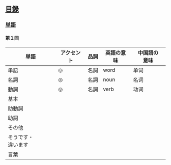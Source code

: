 ## [<ruby><span>目錄</span><rt data-rt="もくろく"></rt></ruby>](../README.md)

### [単語](./単語.md)

#### 第１回

| <ruby><span>単語</span><rt data-rt="たんご"></rt></ruby>     | <ruby><span>アクセント</span><rt data-rt="あくせんと"></rt></ruby> | <ruby><span>品詞</span><rt data-rt="ひんし"></rt></ruby> | <ruby><span>英語</span><rt data-rt="えいご"></rt></ruby>の意味 | <ruby><span>中国語</span><rt data-rt="ちゅうごくご"></rt></ruby>の<ruby><span>意味</span><rt data-rt="いみ"></rt></ruby> |
| ------------------------------------------------------------ | ------------------------------------------------------------ | -------------------------------------------------------- | ------------------------------------------------------------ | ------------------------------------------------------------ |
| 単語                                                         | ◎                                                            | <ruby><span>名詞</span><rt data-rt="めいし"></rt></ruby> | word                                                         | 单词                                                         |
| <ruby><span>名詞</span><rt data-rt="めいし"></rt></ruby>     | ◎                                                            | 名詞                                                     | noun                                                         | 名词                                                         |
| <ruby><span>動詞</span><rt data-rt="どうし"></rt></ruby>     | ◎                                                            | 名詞                                                     | verb                                                         | 动词                                                         |
| <ruby><span>基本</span><rt data-rt="きほん"></rt></ruby>     |                                                              |                                                          |                                                              |                                                              |
| <ruby><span>助動詞</span><rt data-rt="じょどうし"></rt></ruby> |                                                              |                                                          |                                                              |                                                              |
| <ruby><span>助詞</span><rt data-rt="じょし"></rt></ruby>     |                                                              |                                                          |                                                              |                                                              |
| <ruby><span>その他</span><rt data-rt="そのた"></rt></ruby>   |                                                              |                                                          |                                                              |                                                              |
| そうです・<ruby><span>違います</span><rt data-rt="ちがいます"></rt></ruby> |                                                              |                                                          |                                                              |                                                              |
| 言葉                                                         |                                                              |                                                          |                                                              |                                                              |


